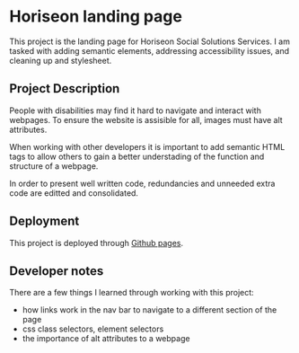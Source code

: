 # Horiseon landing page
This project is the landing page for Horiseon Social Solutions Services. I am tasked with adding semantic elements, addressing accessibility issues, and cleaning up and stylesheet.

## Project Description
People with disabilities may find it hard to navigate and interact with webpages. To ensure the website is assisible for all, images must have alt attributes.

When working with other developers it is important to add semantic HTML tags to allow others to gain a better understading of the function and structure of a webpage.

In order to present well written code, redundancies and unneeded extra code are editted and consolidated.

## Deployment
This project is deployed through [Github pages](https://dempleon.github.io/Horiseon/). 

## Developer notes
There are a few things I learned through working with this project:
- how links work in the nav bar to navigate to a different section of the page
- css class selectors, element selectors
- the importance of alt attributes to a webpage